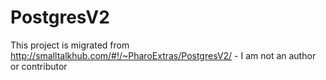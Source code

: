 # PostgresV2
This project is migrated from http://smalltalkhub.com/#!/~PharoExtras/PostgresV2/ - I am not an author or contributor
